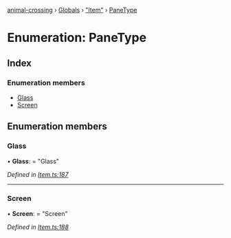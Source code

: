 [animal-crossing](../README.md) › [Globals](../globals.md) › ["Item"](../modules/_item_.md) › [PaneType](_item_.panetype.md)

# Enumeration: PaneType

## Index

### Enumeration members

* [Glass](_item_.panetype.md#glass)
* [Screen](_item_.panetype.md#screen)

## Enumeration members

###  Glass

• **Glass**: = "Glass"

*Defined in [Item.ts:187](https://github.com/Norviah/animal-crossing/blob/4071e19/module/types/Item.ts#L187)*

___

###  Screen

• **Screen**: = "Screen"

*Defined in [Item.ts:188](https://github.com/Norviah/animal-crossing/blob/4071e19/module/types/Item.ts#L188)*
